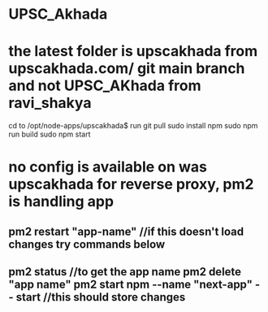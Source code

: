 # UPSC_Akhada 
# the latest folder is upscakhada from upscakhada.com/ git main  branch and not UPSC_AKhada from ravi_shakya


cd to /opt/node-apps/upscakhada$
run git pull
sudo install npm
sudo npm run build
sudo npm start

# no config is available on was upscakhada for reverse proxy, pm2 is handling app
pm2 restart "app-name" //if this doesn't load changes try commands below
-----------------------------------------------------
pm2 status //to get the app name
pm2 delete "app name"
pm2 start npm --name "next-app" -- start //this should store changes
-------------------------------------------------------


